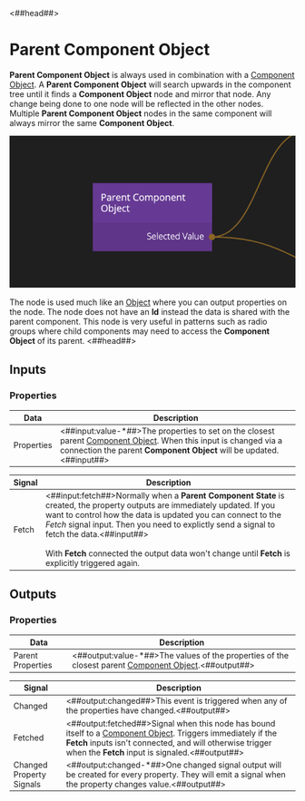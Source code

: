 <##head##>

# Parent Component Object

**Parent Component Object** is always used in combination with a [Component Object](/nodes/component-utilities/component-object/). A **Parent Component Object** will search upwards in the component tree until it finds a **Component Object** node and mirror that node. Any change being done to one node will be reflected in the other nodes. Multiple **Parent Component Object** nodes in the same component will always mirror the same **Component Object**.

<div class="ndl-image-with-background">

![](parent-component-object.png)

</div>

The node is used much like an [Object](/nodes/data/object/object/) where you can output properties on the node. The node does not have an **Id** instead the data is shared with the parent component. This node is very useful in patterns such as radio groups where child components may need to access the **Component Object** of its parent.
<##head##>

## Inputs

### Properties

| Data                                     | Description                                                                                                                                                                                                                               |
| ---------------------------------------- | ----------------------------------------------------------------------------------------------------------------------------------------------------------------------------------------------------------------------------------------- |
| <span class="ndl-data">Properties</span> | <##input:value-\*##>The properties to set on the closest parent [Component Object](/nodes/component-utilities/component-object/). When this input is changed via a connection the parent **Component Object** will be updated.<##input##> |

| Signal                                | Description                                                                                                                                                                                                                                                                                                                                                                                            |
| ------------------------------------- | ------------------------------------------------------------------------------------------------------------------------------------------------------------------------------------------------------------------------------------------------------------------------------------------------------------------------------------------------------------------------------------------------------ |
| <span class="ndl-signal">Fetch</span> | <##input:fetch##>Normally when a **Parent Component State** is created, the property outputs are immediately updated. If you want to control how the data is updated you can connect to the _Fetch_ signal input. Then you need to explictly send a signal to fetch the data.<##input##><br/><br/>With **Fetch** connected the output data won't change until **Fetch** is explicitly triggered again. |

## Outputs

### Properties

| Data                                            | Description                                                                                                                                           |
| ----------------------------------------------- | ----------------------------------------------------------------------------------------------------------------------------------------------------- |
| <span class="ndl-data">Parent Properties</span> | <##output:value-\*##>The values of the properties of the closest parent [Component Object](/nodes/component-utilities/component-object/).<##output##> |

| Signal                                                   | Description                                                                                                                                                                                                                                                               |
| -------------------------------------------------------- | ------------------------------------------------------------------------------------------------------------------------------------------------------------------------------------------------------------------------------------------------------------------------- |
| <span class="ndl-signal">Changed</span>                  | <##output:changed##>This event is triggered when any of the properties have changed.<##output##>                                                                                                                                                                          |
| <span class="ndl-signal">Fetched</span>                  | <##output:fetched##>Signal when this node has bound itself to a [Component Object](/nodes/componentutils/component-object.md). Triggers immediately if the **Fetch** inputs isn't connected, and will otherwise trigger when the **Fetch** input is signaled.<##output##> |
| <span class="ndl-signal">Changed Property Signals</span> | <##output:changed-\*##>One changed signal output will be created for every property. They will emit a signal when the property changes value.<##output##>                                                                                                                 |
